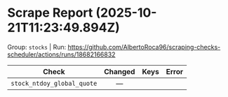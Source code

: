 # Scrape Report (2025-10-21T11:23:49.894Z)

Group: `stocks`  |  Run: https://github.com/AlbertoRoca96/scraping-checks-scheduler/actions/runs/18682166832

| Check | Changed | Keys | Error |
|---|:---:|:--|:--|
| `stock_ntdoy_global_quote` | — |  |  |
